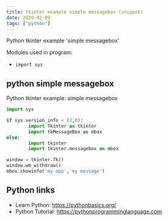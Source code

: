 ```yaml
---
title: tkinter example simple messagebox (snippet)
date: 2020-02-09
tags: ["python"]
---
```

Python tkinter example 'simple messagebox'


Modules used in program: 
* `import sys`

## python simple messagebox

Python tkinter example: simple messagebox

```python
import sys

if sys.version_info < (3,0):
        import Tkinter as tkinter
        import tkMessageBox as mbox
else:
        import tkinter
        import tkinter.messagebox as mbox

window = tkinter.Tk()
window.wm_withdraw()
mbox.showinfo('my app','my message')

```

## Python links

- Learn Python: https://pythonbasics.org/
- Python Tutorial: https://pythonprogramminglanguage.com
